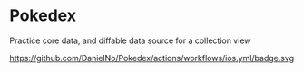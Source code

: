 # Pokedex
Practice core data, and diffable data source for a collection view

https://github.com/DanielNo/Pokedex/actions/workflows/ios.yml/badge.svg
